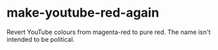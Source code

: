 # make-youtube-red-again
Revert YouTube colours from magenta-red to pure red. The name isn't intended to be political.
